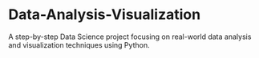 # Data-Analysis-Visualization
A step-by-step Data Science project focusing on real-world data analysis and visualization techniques using Python.

